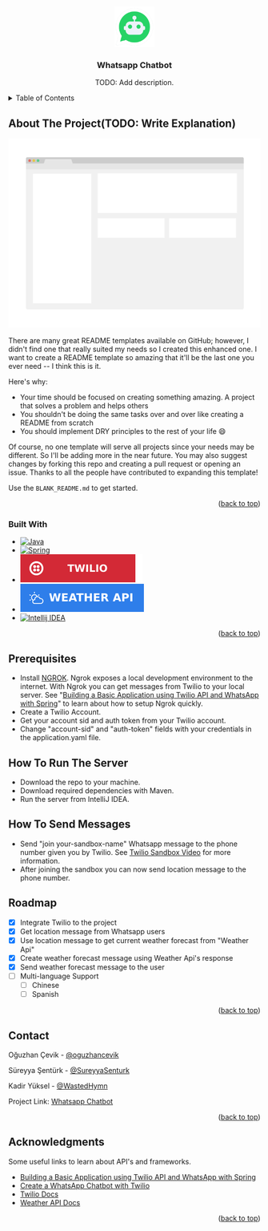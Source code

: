 <a id="readme-top"></a>
<!-- PROJECT LOGO -->
<br />
<div align="center">
  <a href="https://github.com/pera-soft/weather-whatsapp-bot">
    <img src="images/wp_bot_icon.png" alt="Logo" width="80" height="80">
  </a>

  <h3 align="center">Whatsapp Chatbot</h3>

  <p align="center">
    TODO: Add description.
    <br />
    <!--
    <a href="https://github.com/othneildrew/Best-README-Template"><strong>Explore the docs »</strong></a>
    <br />
    <br />
    <a href="https://github.com/othneildrew/Best-README-Template">View Demo</a>
    ·
    <a href="https://github.com/othneildrew/Best-README-Template/issues">Report Bug</a>
    ·
    <a href="https://github.com/othneildrew/Best-README-Template/issues">Request Feature</a>
    -->
  </p>
</div>



<!-- TABLE OF CONTENTS -->
<details>
  <summary>Table of Contents</summary>
  <ol>
    <li>
      <a href="#about-the-project">About The Project</a>
      <ul>
        <li><a href="#built-with">Built With</a></li>
      </ul>
    </li>
    <li>
      <a href="#getting-started">Getting Started</a>
      <ul>
        <li><a href="#prerequisites">Prerequisites</a></li>
        <li><a href="#how-to-run-the-server">How To Run The Server</a></li>
        <li><a href="#how-to-send-message">How To Send Messages</a></li>
      </ul>
    </li>
    <li><a href="#roadmap">Roadmap</a></li>
    <!--<li><a href="#contributing">Contributing</a></li>-->
    <!--<li><a href="#license">License</a></li>-->
    <li><a href="#contact">Contact</a></li>
    <li><a href="#acknowledgments">Acknowledgments</a></li>
  </ol>
</details>



<!-- ABOUT THE PROJECT -->
## About The Project(TODO: Write Explanation)

[![Product Name Screen Shot][product-screenshot]](https://example.com)

There are many great README templates available on GitHub; however, I didn't find one that really suited my needs so I created this enhanced one. I want to create a README template so amazing that it'll be the last one you ever need -- I think this is it.

Here's why:
* Your time should be focused on creating something amazing. A project that solves a problem and helps others
* You shouldn't be doing the same tasks over and over like creating a README from scratch
* You should implement DRY principles to the rest of your life :smile:

Of course, no one template will serve all projects since your needs may be different. So I'll be adding more in the near future. You may also suggest changes by forking this repo and creating a pull request or opening an issue. Thanks to all the people have contributed to expanding this template!

Use the `BLANK_README.md` to get started.

<p align="right">(<a href="#readme-top">back to top</a>)</p>



### Built With


* [![Java][Java]][Java-url]
* [![Spring][Spring]][Spring-url]
* [![Twilio][Twilio]][Twilio-url]
* [![Weather][Weather]][Weather-url]
* [![Intellij IDEA][Intellij IDEA]][IntelliJ-url]

<p align="right">(<a href="#readme-top">back to top</a>)</p>



<!-- GETTING STARTED -->
## Prerequisites

* Install [NGROK]. Ngrok exposes a local development environment to the internet. With Ngrok you can get messages from Twilio to your local server. See "[Building a Basic Application using Twilio API and WhatsApp with Spring]" to learn about how to setup Ngrok quickly.
* Create a Twilio Account.
* Get your account sid and auth token from your Twilio account.
* Change "account-sid" and "auth-token" fields with your credentials in the application.yaml file.

## How To Run The Server

* Download the repo to your machine.
* Download required dependencies with Maven.
* Run the server from IntelliJ IDEA.

## How To Send Messages

* Send "join your-sandbox-name" Whatsapp message to the phone number given you by Twilio. See [Twilio Sandbox Video] for more information.
* After joining the sandbox you can now send location message to the phone number.
<!--
### Installation

_Below is an example of how you can instruct your audience on installing and setting up your app. This template doesn't rely on any external dependencies or services._

1. Get a free API Key at [https://example.com](https://example.com)
2. Clone the repo
   ```sh
   git clone https://github.com/your_username_/Project-Name.git
   ```
3. Install NPM packages
   ```sh
   npm install
   ```
4. Enter your API in `config.js`
   ```js
   const API_KEY = 'ENTER YOUR API';
   ```

<p align="right">(<a href="#readme-top">back to top</a>)</p>
-->


<!-- ROADMAP -->
## Roadmap

- [x] Integrate Twilio to the project
- [x] Get location message from Whatsapp users
- [x] Use location message to get current weather forecast from "Weather Api"
- [x] Create weather forecast message using Weather Api's response
- [x] Send weather forecast message to the user
- [ ] Multi-language Support
    - [ ] Chinese
    - [ ] Spanish

<p align="right">(<a href="#readme-top">back to top</a>)</p>



<!-- CONTRIBUTING 
## Contributing

Contributions are what make the open source community such an amazing place to learn, inspire, and create. Any contributions you make are **greatly appreciated**.

If you have a suggestion that would make this better, please fork the repo and create a pull request. You can also simply open an issue with the tag "enhancement".
Don't forget to give the project a star! Thanks again!

1. Fork the Project
2. Create your Feature Branch (`git checkout -b feature/AmazingFeature`)
3. Commit your Changes (`git commit -m 'Add some AmazingFeature'`)
4. Push to the Branch (`git push origin feature/AmazingFeature`)
5. Open a Pull Request

<p align="right">(<a href="#readme-top">back to top</a>)</p>
-->


<!-- LICENSE 
## License

Distributed under the MIT License. See `LICENSE.txt` for more information.

<p align="right">(<a href="#readme-top">back to top</a>)</p>
-->


<!-- CONTACT -->
## Contact

Oğuzhan Çevik - [@oguzhancevik](https://github.com/oguzhancevik)

Süreyya Şentürk - [@SureyyaSenturk](https://github.com/SureyyaSenturk)

Kadir Yüksel - [@WastedHymn](https://github.com/WastedHymn)

Project Link: [Whatsapp Chatbot](https://github.com/pera-soft/weather-whatsapp-bot)

<p align="right">(<a href="#readme-top">back to top</a>)</p>



<!-- ACKNOWLEDGMENTS -->
## Acknowledgments

Some useful links to learn about API's and frameworks.

* [Building a Basic Application using Twilio API and WhatsApp with Spring]
* [Create a WhatsApp Chatbot with Twilio](https://www.toptal.com/chatbot/create-a-whatsapp-chatbot)
* [Twilio Docs](https://www.twilio.com/docs/whatsapp)
* [Weather API Docs](https://www.weatherapi.com/docs/)

<p align="right">(<a href="#readme-top">back to top</a>)</p>



<!-- MARKDOWN LINKS & IMAGES -->
<!-- https://www.markdownguide.org/basic-syntax/#reference-style-links -->
[contributors-shield]: https://img.shields.io/github/contributors/othneildrew/Best-README-Template.svg?style=for-the-badge
[contributors-url]: https://github.com/othneildrew/Best-README-Template/graphs/contributors
[forks-shield]: https://img.shields.io/github/forks/othneildrew/Best-README-Template.svg?style=for-the-badge
[forks-url]: https://github.com/othneildrew/Best-README-Template/network/members
[stars-shield]: https://img.shields.io/github/stars/othneildrew/Best-README-Template.svg?style=for-the-badge
[stars-url]: https://github.com/othneildrew/Best-README-Template/stargazers
[issues-shield]: https://img.shields.io/github/issues/othneildrew/Best-README-Template.svg?style=for-the-badge
[issues-url]: https://github.com/othneildrew/Best-README-Template/issues
[license-shield]: https://img.shields.io/github/license/othneildrew/Best-README-Template.svg?style=for-the-badge
[license-url]: https://github.com/othneildrew/Best-README-Template/blob/master/LICENSE.txt
[linkedin-shield]: https://img.shields.io/badge/-LinkedIn-black.svg?style=for-the-badge&logo=linkedin&colorB=555
[linkedin-url]: https://linkedin.com/in/othneildrew
[product-screenshot]: images/screenshot.png
[Java-url]: https://www.java.com
[Java]: https://img.shields.io/badge/java-%23ED8B00.svg?style=for-the-badge&logo=openjdk&logoColor=white
[Spring-url]: https://spring.io
[Spring]: https://img.shields.io/badge/spring-%236DB33F.svg?style=for-the-badge&logo=spring&logoColor=white
[Twilio-url]: https://www.twilio.com
[Twilio]: ./images/twilio_icon.svg
[IntelliJ-url]: https://www.jetbrains.com/idea/
[IntelliJ IDEA]: https://img.shields.io/badge/IntelliJIDEA-000000.svg?style=for-the-badge&logo=intellij-idea&logoColor=white
[Weather-url]: https://www.weatherapi.com
[Weather]: ./images/weather_api.svg
[NGROK]: https://ngrok.com
[Twilio Sandbox Video]: https://www.youtube.com/watch?v=O2PB6o2E8aA
[Building a Basic Application using Twilio API and WhatsApp with Spring]: https://www.section.io/engineering-education/twilio-api-whatsapp-spring-boot/#ngrok-setup